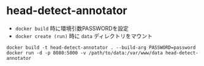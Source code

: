 # head-detect-annotator

- `docker build` 時に環境引数PASSWORDを設定
- `docker create (run)` 時に `data` ディレクトリをマウント

```
docker build -t head-detect-annotator . --build-arg PASSWORD=password
docker run -d -p 8080:5000 -v /path/to/data:/var/www/data head-detect-annotator
```
